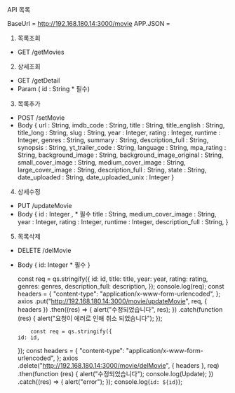 API 목록

BaseUrl = http://192.168.180.14:3000/movie
APP.JSON =

1. 목록조회

- GET /getMovies

2.  상세조회

- GET /getDetail
- Param ( id : String \* 필수)

3.  목록추가

- POST /setMovie
- Body {
  url : String,
  imdb_code : String,
  title : String,
  title_english : String,
  title_long : String,
  slug : String,
  year : Integer,
  rating : Integer,
  runtime : Integer,
  genres : String,
  summary : String,
  description_full : String,
  synopsis : String,
  yt_trailer_code : String,
  language : String,
  mpa_rating : String,
  background_image : String,
  background_image_original : String,
  small_cover_image : String,
  medium_cover_image : String,
  large_cover_image : String,
  description_full : String,
  state : String,
  date_uploaded : String,
  date_uploaded_unix : Integer
  }

4. 상세수정

- PUT /updateMovie
- Body { id : Integer , \* 필수
  title : String,
  medium_cover_image : String,
  year : Integer,
  rating : Integer,
  runtime : Integer,
  description_full : String,
  }

5. 목록삭제

- DELETE /delMovie
- Body { id: Integer \* 필수 }

  const req = qs.stringify({
  id: id,
  title: title,
  year: year,
  rating: rating,
  genres: genres,
  description_full: description,
  });
  console.log(req);
  const headers = {
  "content-type": "application/x-www-form-urlencoded",
  };
  axios
  .put("http://192.168.180.14:3000/movie/updateMovie", req, { headers })
  .then((res) => {
  alert("수정되었습니다", res);
  })
  .catch(function (res) {
  alert("요청이 에러로 인해 취소 되었습니다");
  });

          const req = qs.stringify({
      id: id,

  });
  const headers = {
  "content-type": "application/x-www-form-urlencoded",
  };
  axios
  .delete("http://192.168.180.14:3000/movie/delMovie", { headers }, req)
  .then(function (res) {
  alert("수정되었습니다");
  console.log(Update);
  })
  .catch((res) => {
  alert("error");
  });
  console.log(`id: ${id}`);
